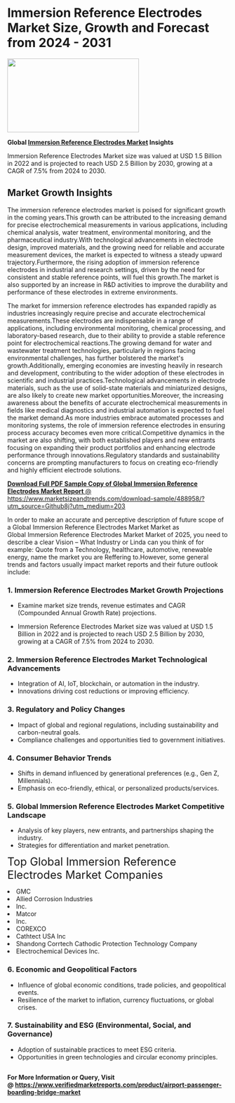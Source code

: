 <H1>Immersion Reference Electrodes Market Size, Growth and Forecast from 2024 - 2031</H1><img class="aligncenter size-medium wp-image-584254" src="https://thirdeyenews.in/wp-content/uploads/2024/09/Global-Market-Research-300x168.jpeg" alt="" width="300" height="168" /><p><strong>Global&nbsp;<a href="https://www.marketsizeandtrends.com/download-sample/488958/?utm_source=Github8j?utm_medium=203">Immersion Reference Electrodes Market</a> Insights</strong></p><p>Immersion Reference Electrodes Market size was valued at USD 1.5 Billion in 2022 and is projected to reach USD 2.5 Billion by 2030, growing at a CAGR of 7.5% from 2024 to 2030.</p><p><h2>Market Growth Insights</h2> <p>The immersion reference electrodes market is poised for significant growth in the coming years.This growth can be attributed to the increasing demand for precise electrochemical measurements in various applications, including chemical analysis, water treatment, environmental monitoring, and the pharmaceutical industry.With technological advancements in electrode design, improved materials, and the growing need for reliable and accurate measurement devices, the market is expected to witness a steady upward trajectory.Furthermore, the rising adoption of immersion reference electrodes in industrial and research settings, driven by the need for consistent and stable reference points, will fuel this growth.The market is also supported by an increase in R&D activities to improve the durability and performance of these electrodes in extreme environments.</p> <p><a href="download-sample-link"></a></p> <p>The market for immersion reference electrodes has expanded rapidly as industries increasingly require precise and accurate electrochemical measurements.These electrodes are indispensable in a range of applications, including environmental monitoring, chemical processing, and laboratory-based research, due to their ability to provide a stable reference point for electrochemical reactions.The growing demand for water and wastewater treatment technologies, particularly in regions facing environmental challenges, has further bolstered the market's growth.Additionally, emerging economies are investing heavily in research and development, contributing to the wider adoption of these electrodes in scientific and industrial practices.Technological advancements in electrode materials, such as the use of solid-state materials and miniaturized designs, are also likely to create new market opportunities.Moreover, the increasing awareness about the benefits of accurate electrochemical measurements in fields like medical diagnostics and industrial automation is expected to fuel the market demand.As more industries embrace automated processes and monitoring systems, the role of immersion reference electrodes in ensuring process accuracy becomes even more critical.Competitive dynamics in the market are also shifting, with both established players and new entrants focusing on expanding their product portfolios and enhancing electrode performance through innovations.Regulatory standards and sustainability concerns are prompting manufacturers to focus on creating eco-friendly and highly efficient electrode solutions.<p><a href="get-more-link"></p><p><span class=""><strong>Download Full PDF Sample Copy of Global Immersion Reference Electrodes Market Report</strong> @ <a href="https://www.marketsizeandtrends.com/download-sample/488958/?utm_source=Github8j?utm_medium=203" target="_blank">https://www.marketsizeandtrends.com/download-sample/488958/?utm_source=Github8j?utm_medium=203</a></span></p><p>In order to make an accurate and perceptive description of future scope of a Global&nbsp;Immersion Reference Electrodes Market Market as Global&nbsp;Immersion Reference Electrodes Market Market of 2025, you need to describe a clear Vision &ndash; What Industry or Linda can you think of for example: Quote from a Technology, healthcare, automotive, renewable energy, name the market you are Reffering to.However, some general trends and factors usually impact market reports and their future outlook include:</p><h3>1.&nbsp;<strong>Immersion Reference Electrodes Market Growth Projections</strong></h3><ul><li>Examine market size trends, revenue estimates and CAGR (Compounded Annual Growth Rate) projections.</li><li><p>Immersion Reference Electrodes Market size was valued at USD 1.5 Billion in 2022 and is projected to reach USD 2.5 Billion by 2030, growing at a CAGR of 7.5% from 2024 to 2030.</p></li></ul><h3>2.&nbsp;<strong>Immersion Reference Electrodes Market Technological Advancements</strong></h3><ul><li>Integration of AI, IoT, blockchain, or automation in the industry.</li><li>Innovations driving cost reductions or improving efficiency.</li></ul><h3>3.&nbsp;<strong>Regulatory and Policy Changes</strong></h3><ul><li>Impact of global and regional regulations, including sustainability and carbon-neutral goals.</li><li>Compliance challenges and opportunities tied to government initiatives.</li></ul><h3>4.&nbsp;<strong>Consumer Behavior Trends</strong></h3><ul><li>Shifts in demand influenced by generational preferences (e.g., Gen Z, Millennials).</li><li>Emphasis on eco-friendly, ethical, or personalized products/services.</li></ul><h3>5.&nbsp;<strong>Global Immersion Reference Electrodes Market Competitive Landscape</strong></h3><ul><li>Analysis of key players, new entrants, and partnerships shaping the industry.</li><li>Strategies for differentiation and market penetration.</li></ul><p data-pm-slice="1 1 []"><span style="color: inherit; font-family: inherit; font-size: 25px;">Top Global Immersion Reference Electrodes Market Companies</span></p><div class="" data-test-id=""><p><li>GMC</li><li> Allied Corrosion Industries</li><li> Inc.</li><li> Matcor</li><li> Inc.</li><li> COREXCO</li><li> Cathtect USA Inc</li><li> Shandong Corrtech Cathodic Protection Technology Company</li><li> Electrochemical Devices Inc.</li></p></div><h3>6.&nbsp;<strong>Economic and Geopolitical Factors</strong></h3><ul><li>Influence of global economic conditions, trade policies, and geopolitical events.</li><li>Resilience of the market to inflation, currency fluctuations, or global crises.</li></ul><h3>7.&nbsp;<strong>Sustainability and ESG (Environmental, Social, and Governance)</strong></h3><ul><li>Adoption of sustainable practices to meet ESG criteria.</li><li>Opportunities in green technologies and circular economy principles.</li></ul><h2><strong style="font-size: 14px;">For More Information or Query, Visit @&nbsp;</strong><a style="background-color: #ffffff; font-size: 14px;" href="https://www.marketsizeandtrends.com/report/immersion-reference-electrodes-market/" target="_blank">https://www.verifiedmarketreports.com/product/airport-passenger-boarding-bridge-market</a></h2>